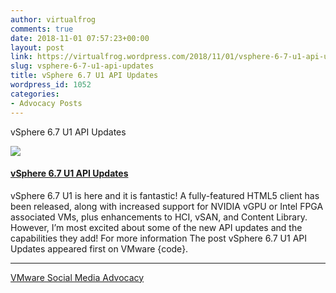 ```yaml
---
author: virtualfrog
comments: true
date: 2018-11-01 07:57:23+00:00
layout: post
link: https://virtualfrog.wordpress.com/2018/11/01/vsphere-6-7-u1-api-updates/
slug: vsphere-6-7-u1-api-updates
title: vSphere 6.7 U1 API Updates
wordpress_id: 1052
categories:
- Advocacy Posts
---
```


vSphere 6.7 U1 API Updates

[![](https://d3utlhu53nfcwz.cloudfront.net/171901/cdnImage/article/3383f3db-5905-4b05-b7a2-4067f88146c0/?size=Box320)](http://bit.ly/2yJsvKo)

#### [vSphere 6.7 U1 API Updates](http://bit.ly/2yJsvKo)

vSphere 6.7 U1 is here and it is fantastic! A fully-featured HTML5 client has been released, along with increased support for NVIDIA vGPU or Intel FPGA associated VMs, plus enhancements to HCI, vSAN, and Content Library. However, I’m most excited about some of the new API updates and the capabilities they add! For more information The post vSphere 6.7 U1 API Updates appeared first on VMware {code}.

* * *

[VMware Social Media Advocacy](http://advocacy.vmware.com)
